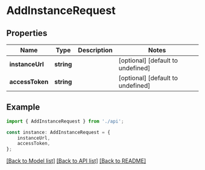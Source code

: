 # AddInstanceRequest


## Properties

Name | Type | Description | Notes
------------ | ------------- | ------------- | -------------
**instanceUrl** | **string** |  | [optional] [default to undefined]
**accessToken** | **string** |  | [optional] [default to undefined]

## Example

```typescript
import { AddInstanceRequest } from './api';

const instance: AddInstanceRequest = {
    instanceUrl,
    accessToken,
};
```

[[Back to Model list]](../README.md#documentation-for-models) [[Back to API list]](../README.md#documentation-for-api-endpoints) [[Back to README]](../README.md)
